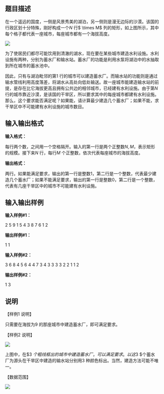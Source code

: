 题目描述
----

在一个遥远的国度，一侧是风景秀美的湖泊，另一侧则是漫无边际的沙漠。该国的行政区划十分特殊，刚好构成一个$N$ 行$ \times M$ 列的矩形，如上图所示，其中每个格子都代表一座城市，每座城市都有一个海拔高度。

![](https://cdn.luogu.org/upload/pic/299.png)

为了使居民们都尽可能饮用到清澈的湖水，现在要在某些城市建造水利设施。水利设施有两种，分别为蓄水厂和输水站。蓄水厂的功能是利用水泵将湖泊中的水抽取到所在城市的蓄水池中。

因此，只有与湖泊毗邻的第$1$ 行的城市可以建造蓄水厂。而输水站的功能则是通过输水管线利用高度落差，将湖水从高处向低处输送。故一座城市能建造输水站的前提，是存在比它海拔更高且拥有公共边的相邻城市，已经建有水利设施。由于第$N$ 行的城市靠近沙漠，是该国的干旱区，所以要求其中的每座城市都建有水利设施。那么，这个要求能否满足呢？如果能，请计算最少建造几个蓄水厂；如果不能，求干旱区中不可能建有水利设施的城市数目。

输入输出格式
------

**输入格式：**  

每行两个数，之间用一个空格隔开。输入的第一行是两个正整数$N,M$，表示矩形的规模。接下来$N$ 行，每行$M$ 个正整数，依次代表每座城市的海拔高度。

**输出格式：**  

两行。如果能满足要求，输出的第一行是整数$1$，第二行是一个整数，代表最少建造几个蓄水厂；如果不能满足要求，输出的第一行是整数$0$，第二行是一个整数，代表有几座干旱区中的城市不可能建有水利设施。

输入输出样例
------

**输入样例#1：** 

2 5
9 1 5 4 3
8 7 6 1 2

**输出样例#1：** 

1
1

**输入样例#2：** 

3 6
8 4 5 6 4 4
7 3 4 3 3 3
3 2 2 1 1 2

**输出样例#2：** 

1
3

说明
--

【样例1 说明】

只需要在海拔为$9$ 的那座城市中建造蓄水厂，即可满足要求。

【样例2 说明】

![](https://cdn.luogu.org/upload/pic/300.png)

上图中，在$3 $个粗线框出的城市中建造蓄水厂，可以满足要求。以这$3 $个蓄水厂为源头在干旱区中建造的输水站分别用3 种颜色标出。当然，建造方法可能不唯一。

【数据范围】

![](https://cdn.luogu.org/upload/pic/301.png)